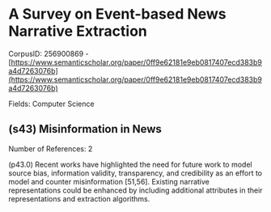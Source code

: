 # A Survey on Event-based News Narrative Extraction

CorpusID: 256900869 - [https://www.semanticscholar.org/paper/0ff9e62181e9eb0817407ecd383b9a4d7263076b](https://www.semanticscholar.org/paper/0ff9e62181e9eb0817407ecd383b9a4d7263076b)

Fields: Computer Science

## (s43) Misinformation in News
Number of References: 2

(p43.0) Recent works have highlighted the need for future work to model source bias, information validity, transparency, and credibility as an effort to model and counter misinformation [51,56]. Existing narrative representations could be enhanced by including additional attributes in their representations and extraction algorithms.
